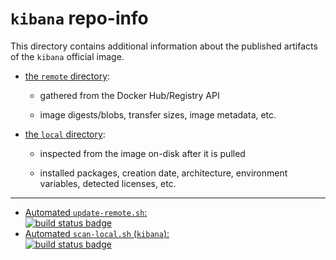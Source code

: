 # `kibana` repo-info

This directory contains additional information about the published artifacts of the `kibana` official image.

-	[the `remote` directory](remote/):

	-	gathered from the Docker Hub/Registry API

	-	image digests/blobs, transfer sizes, image metadata, etc.

-	[the `local` directory](local/):

	-	inspected from the image on-disk after it is pulled

	-	installed packages, creation date, architecture, environment variables, detected licenses, etc.

---

-	[Automated `update-remote.sh`:  
	![build status badge](https://doi-janky.infosiftr.net/job/repo-info/job/remote/badge/icon)](https://doi-janky.infosiftr.net/job/repo-info/job/remote/)
-	[Automated `scan-local.sh` (`kibana`):  
	![build status badge](https://doi-janky.infosiftr.net/job/repo-info/job/local/job/kibana/badge/icon)](https://doi-janky.infosiftr.net/job/repo-info/job/local/job/kibana)
